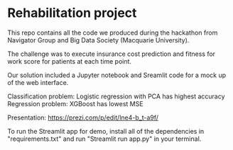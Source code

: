 # Rehabilitation project

This repo contains all the code we produced during the hackathon from Navigator Group and Big Data Society (Macquarie University).

The challenge was to execute insurance cost prediction and fitness for work score for patients at each time point. 

Our solution included a Jupyter notebook and Sreamlit code for a mock up of the web interface. 

Classification problem: Logistic regression with PCA has highest accuracy
Regression problem: XGBoost has lowest MSE

Presentation: https://prezi.com/p/edit/lne4-b_t-a9f/

To run the Streamlit app for demo, install all of the dependencies in "requirements.txt" and run "Streamlit run app.py" in your terminal.